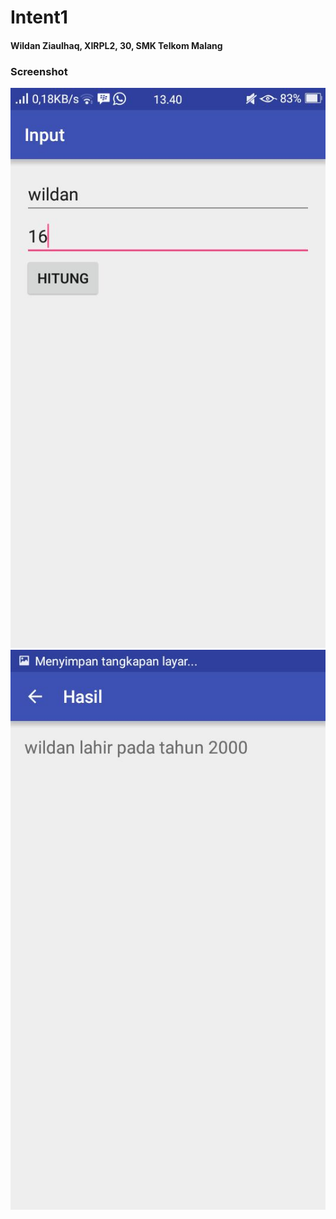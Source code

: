 # Intent1

#### Wildan Ziaulhaq, XIRPL2, 30, SMK Telkom Malang

### Screenshot
![1](https://raw.githubusercontent.com/WildanZq/Intent1/master/modul10-1.jpg)
![2](https://raw.githubusercontent.com/WildanZq/Intent1/master/modul10-2.jpg)
